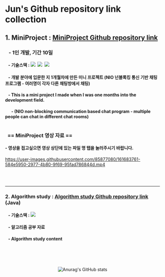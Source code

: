 # Jun's Github repository link collection
## 1. MiniProject : [MiniProject Github repository link](https://github.com/tjdtls690/miniProject.git) 
### &nbsp;&nbsp;&nbsp;- 1인 개발, 기간 10일
####  &nbsp;&nbsp;&nbsp;- 기술스택 : <img src="https://img.shields.io/badge/java-007396?style=for-the-badge&logo=java&logoColor=white">&nbsp;&nbsp;<img src="https://img.shields.io/badge/javafx-00599C?style=for-the-badge&logo=java&logoColor=white">&nbsp;&nbsp;<img src="https://img.shields.io/badge/oracle-F80000?style=for-the-badge&logo=oracle&logoColor=white">
#### &nbsp;&nbsp;&nbsp;- 개발 분야에 입문한 지 1개월차에 만든 미니 프로젝트 (NIO 넌블록킹 통신 기반 채팅프로그램 - 여러명이 각자 다른 채팅방에서 채팅)
#### &nbsp;&nbsp;&nbsp;- This is a mini project I made when I was one months into the development field. 
#### &nbsp;&nbsp;&nbsp;&nbsp;&nbsp;&nbsp;- (NIO non-blocking communication based chat program - multiple people can chat in different chat rooms)<br/><br/>
### &nbsp;&nbsp;== MiniProject 영상 자료 ==
#### - 영상을 접고싶으면 영상 상단에 있는 파일 명 탭을 눌러주시기 바랍니다.
https://user-images.githubusercontent.com/85877080/161683761-584e5950-2977-4b80-9f69-95fad786844d.mp4

<br/><br/><hr/>

### 2. Algorithm study : [Algorithm study Github repository link](https://github.com/tjdtls690/algorithm_study.git) (Java)
#### &nbsp;&nbsp;&nbsp;- 기술스택 : <img src="https://img.shields.io/badge/java-007396?style=for-the-badge&logo=java&logoColor=white">
#### &nbsp;&nbsp;&nbsp;- 알고리즘 공부 자료
#### &nbsp;&nbsp;&nbsp;- Algorithm study content
<br/><br/><br/>
<div align="center">
  
![Anurag's GitHub stats](https://github-readme-stats.vercel.app/api?username=tjdtls690&show_icons=true&theme=tokyonight)
  
</div>
